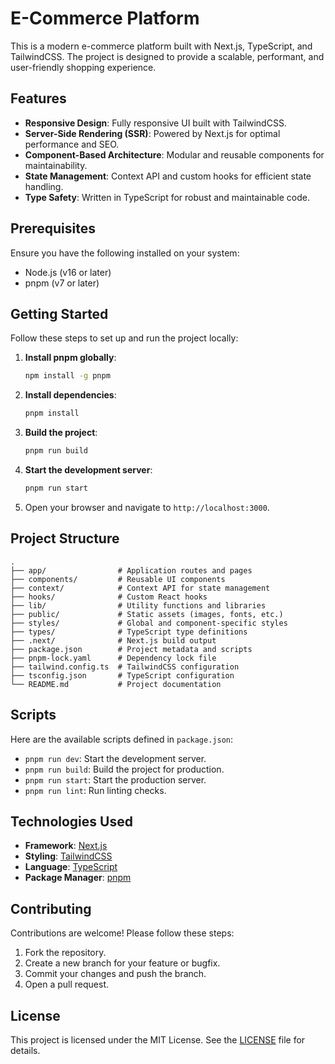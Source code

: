# E-Commerce Platform

This is a modern e-commerce platform built with Next.js, TypeScript, and TailwindCSS. The project is designed to provide a scalable, performant, and user-friendly shopping experience.

## Features

- **Responsive Design**: Fully responsive UI built with TailwindCSS.
- **Server-Side Rendering (SSR)**: Powered by Next.js for optimal performance and SEO.
- **Component-Based Architecture**: Modular and reusable components for maintainability.
- **State Management**: Context API and custom hooks for efficient state handling.
- **Type Safety**: Written in TypeScript for robust and maintainable code.

## Prerequisites

Ensure you have the following installed on your system:

- Node.js (v16 or later)
- pnpm (v7 or later)

## Getting Started

Follow these steps to set up and run the project locally:

1. **Install pnpm globally**:
   ```sh
   npm install -g pnpm
   ```

2. **Install dependencies**:
   ```sh
   pnpm install
   ```

3. **Build the project**:
   ```sh
   pnpm run build
   ```

4. **Start the development server**:
   ```sh
   pnpm run start
   ```

5. Open your browser and navigate to `http://localhost:3000`.

## Project Structure

```
.
├── app/                # Application routes and pages
├── components/         # Reusable UI components
├── context/            # Context API for state management
├── hooks/              # Custom React hooks
├── lib/                # Utility functions and libraries
├── public/             # Static assets (images, fonts, etc.)
├── styles/             # Global and component-specific styles
├── types/              # TypeScript type definitions
├── .next/              # Next.js build output
├── package.json        # Project metadata and scripts
├── pnpm-lock.yaml      # Dependency lock file
├── tailwind.config.ts  # TailwindCSS configuration
├── tsconfig.json       # TypeScript configuration
└── README.md           # Project documentation
```

## Scripts

Here are the available scripts defined in `package.json`:

- `pnpm run dev`: Start the development server.
- `pnpm run build`: Build the project for production.
- `pnpm run start`: Start the production server.
- `pnpm run lint`: Run linting checks.

## Technologies Used

- **Framework**: [Next.js](https://nextjs.org/)
- **Styling**: [TailwindCSS](https://tailwindcss.com/)
- **Language**: [TypeScript](https://www.typescriptlang.org/)
- **Package Manager**: [pnpm](https://pnpm.io/)

## Contributing

Contributions are welcome! Please follow these steps:

1. Fork the repository.
2. Create a new branch for your feature or bugfix.
3. Commit your changes and push the branch.
4. Open a pull request.

## License

This project is licensed under the MIT License. See the [LICENSE](LICENSE) file for details.
